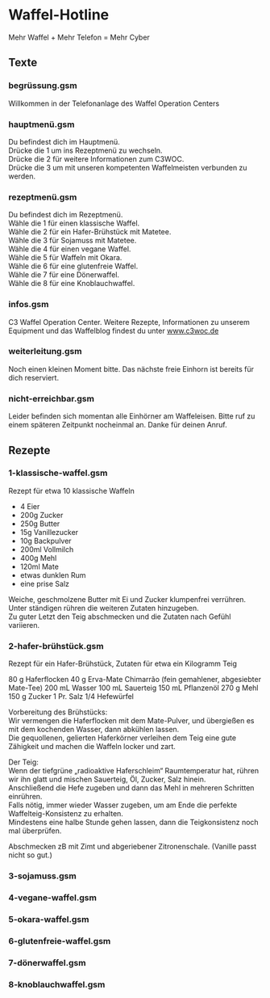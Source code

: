 # Waffel-Hotline
Mehr Waffel + Mehr Telefon = Mehr Cyber

## Texte

### begrüssung.gsm
Willkommen in der Telefonanlage des Waffel Operation Centers

### hauptmenü.gsm
Du befindest dich im Hauptmenü.  
Drücke die 1 um ins Rezeptmenü zu wechseln.  
Drücke die 2 für weitere Informationen zum C3WOC.  
Drücke die 3 um mit unseren kompetenten Waffelmeisten verbunden zu werden.  

### rezeptmenü.gsm
Du befindest dich im Rezeptmenü.  
Wähle die 1 für einen klassische Waffel.  
Wähle die 2 für ein Hafer-Brühstück mit Matetee.  
Wähle die 3 für Sojamuss mit Matetee.  
Wähle die 4 für einen vegane Waffel.  
Wähle die 5 für Waffeln mit Okara.  
Wähle die 6 für eine glutenfreie Waffel.  
Wähle die 7 für eine Dönerwaffel.  
Wähle die 8 für eine Knoblauchwaffel.  

### infos.gsm
C3 Waffel Operation Center. Weitere Rezepte, Informationen zu unserem Equipment und das Waffelblog findest du unter www.c3woc.de

### weiterleitung.gsm
Noch einen kleinen Moment bitte. Das nächste freie Einhorn ist bereits für dich reserviert.

### nicht-erreichbar.gsm
Leider befinden sich momentan alle Einhörner am Waffeleisen. Bitte ruf zu einem späteren Zeitpunkt nocheinmal an. Danke für deinen Anruf.

## Rezepte

### 1-klassische-waffel.gsm

Rezept für etwa 10 klassische Waffeln

- 4 Eier
- 200g Zucker
- 250g Butter
- 15g Vanillezucker
- 10g Backpulver
- 200ml Vollmilch
- 400g Mehl
- 120ml Mate
- etwas dunklen Rum
- eine prise Salz

Weiche, geschmolzene Butter mit Ei und Zucker klumpenfrei verrühren.  
Unter ständigen rühren die weiteren Zutaten hinzugeben.  
Zu guter Letzt den Teig abschmecken und die Zutaten nach Gefühl variieren.  

### 2-hafer-brühstück.gsm

Rezept für ein Hafer-Brühstück, Zutaten für etwa ein Kilogramm Teig

80 g    Haferflocken
40 g    Erva-Mate Chimarrão (fein gemahlener, abgesiebter Mate-Tee)
200 mL  Wasser
100 mL  Sauerteig
150 mL  Pflanzenöl
270 g   Mehl
150 g   Zucker
1 Pr.   Salz
1/4     Hefewürfel

Vorbereitung des Brühstücks:  
Wir vermengen die Haferflocken mit dem Mate-Pulver, und übergießen es mit dem kochenden Wasser, dann abkühlen lassen.  
Die gequollenen, gelierten Haferkörner verleihen dem Teig eine gute Zähigkeit und machen die Waffeln locker und zart.  

Der Teig:   
Wenn der tiefgrüne „radioaktive Haferschleim“ Raumtemperatur hat, rühren wir ihn glatt und mischen Sauerteig, Öl, Zucker, Salz hinein.  
Anschließend die Hefe zugeben und dann das Mehl in mehreren Schritten einrühren.  
Falls nötig, immer wieder Wasser zugeben, um am Ende die perfekte Waffelteig-Konsistenz zu erhalten.  
Mindestens eine halbe Stunde gehen lassen, dann die Teigkonsistenz noch mal überprüfen.  

Abschmecken zB mit Zimt und abgeriebener Zitronenschale. (Vanille passt nicht so gut.)  

### 3-sojamuss.gsm

### 4-vegane-waffel.gsm

### 5-okara-waffel.gsm

### 6-glutenfreie-waffel.gsm

### 7-dönerwaffel.gsm

### 8-knoblauchwaffel.gsm
